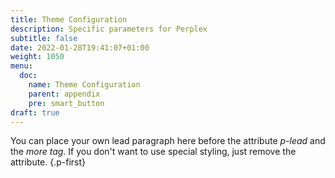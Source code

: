 ```yaml
---
title: Theme Configuration
description: Specific parameters for Perplex
subtitle: false
date: 2022-01-28T19:41:07+01:00 
weight: 1050
menu:
  doc:
    name: Theme Configuration
    parent: appendix
    pre: smart_button
draft: true
---
```


You can place your own lead paragraph here before the attribute _p-lead_ and the _more tag_. If you don't want to use special styling, just remove the attribute.
{.p-first} <!--more--> 
